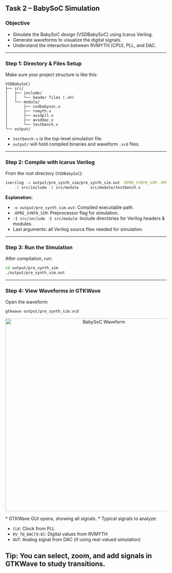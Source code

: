 ## **Task 2 – BabySoC Simulation**

### **Objective**

* Simulate the BabySoC design (VSDBabySoC) using Icarus Verilog.
* Generate waveforms to visualize the digital signals.
* Understand the interaction between RVMYTH (CPU), PLL, and DAC.

---

### **Step 1: Directory & Files Setup**

Make sure your project structure is like this:

```
VSDBabySoC/
├── src/
│   ├── include/
│   │   └── header files (.vh)
│   └── module/
│       ├── vsdbabysoc.v
│       ├── rvmyth.v
│       ├── avsdpll.v
│       ├── avsddac.v
│       └── testbench.v
└── output/
```

* `testbench.v` is the top-level simulation file.
* `output/` will hold compiled binaries and waveform `.vcd` files.

---

### **Step 2: Compile with Icarus Verilog**

From the root directory (`VSDBabySoC`):

```bash
iverilog -o output/pre_synth_sim/pre_synth_sim.out -DPRE_SYNTH_SIM -DPRE_SYNTH_SIM \
    -I src/include -I src/module     src/module/testbench.v 
```

**Explanation:**

* `-o output/pre_synth_sim.out`: Compiled executable path.
* `-DPRE_SYNTH_SIM`: Preprocessor flag for simulation.
* `-I src/include -I src/module`: Include directories for Verilog headers & modules.
* Last arguments: all Verilog source files needed for simulation.

---

### **Step 3: Run the Simulation**

After compilation, run:

```bash
cd output/pre_synth_sim
./output/pre_synth_sim.out
```
---

### **Step 4: View Waveforms in GTKWave**

Open the waveform:

```bash
gtkwave output/pre_synth_sim.vcd
```
<p align="center">
   <img src="images/waveform.png" alt="BabySoC Waveform" width="600"/>
</p>
* GTKWave GUI opens, showing all signals.
* Typical signals to analyze:

  * `CLK`: Clock from PLL
  * `RV_TO_DAC[9:0]`: Digital values from RVMYTH
  * `OUT`: Analog signal from DAC (if using real-valued simulation)

**Tip:** You can select, zoom, and add signals in GTKWave to study transitions.
---
